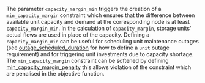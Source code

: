 The parameter `capacity_margin_min` triggers the creation of a `min_capacity_margin` constraint which ensures
that the difference between available unit capacity and demand at the corresponding node is at least
`capacity_margin_min`. In the calculation of `capacity_margin`, storage units' actual flows are used
in place of the capacity. Defining a `capacity_margin_min` can be useful for scheduling unit
maintenance outages (see [outage\_scheduled\_duration](@ref) for how to define a `unit` outage requirement)
and for triggering unit investments due to capacity shortage. The `min_capacity_margin` constraint can be 
softened by defining [min\_capacity\_margin\_penalty](@ref) this allows violation of the constraint
which are penalised in the objective function.